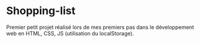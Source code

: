 # Shopping-list
Premier petit projet réalisé lors de mes premiers pas dans le développement web en HTML, CSS, JS (utilisation du localStorage).
